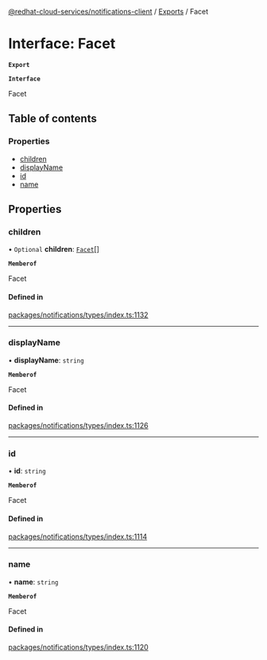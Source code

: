 [@redhat-cloud-services/notifications-client](../README.md) / [Exports](../modules.md) / Facet

# Interface: Facet

**`Export`**

**`Interface`**

Facet

## Table of contents

### Properties

- [children](Facet.md#children)
- [displayName](Facet.md#displayname)
- [id](Facet.md#id)
- [name](Facet.md#name)

## Properties

### children

• `Optional` **children**: [`Facet`](Facet.md)[]

**`Memberof`**

Facet

#### Defined in

[packages/notifications/types/index.ts:1132](https://github.com/RedHatInsights/javascript-clients/blob/master/packages/notifications/types/index.ts#L1132)

___

### displayName

• **displayName**: `string`

**`Memberof`**

Facet

#### Defined in

[packages/notifications/types/index.ts:1126](https://github.com/RedHatInsights/javascript-clients/blob/master/packages/notifications/types/index.ts#L1126)

___

### id

• **id**: `string`

**`Memberof`**

Facet

#### Defined in

[packages/notifications/types/index.ts:1114](https://github.com/RedHatInsights/javascript-clients/blob/master/packages/notifications/types/index.ts#L1114)

___

### name

• **name**: `string`

**`Memberof`**

Facet

#### Defined in

[packages/notifications/types/index.ts:1120](https://github.com/RedHatInsights/javascript-clients/blob/master/packages/notifications/types/index.ts#L1120)
